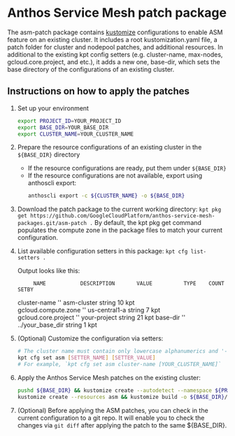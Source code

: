 # Anthos Service Mesh patch package

The asm-patch package contains [kustomize](https://github.com/kubernetes-sigs/kustomize) configurations to enable ASM feature on an existing cluster.
It includes a root kustomization.yaml file, a patch folder for cluster and nodepool patches, and additional resources.
In additional to the existing kpt config setters (e.g. cluster-name, max-nodes, gcloud.core.project, and etc.), it adds a new one, base-dir, which sets the base directory of the configurations of an existing cluster.

## Instructions on how to apply the patches

1. Set up your environment
   ```bash
   export PROJECT_ID=YOUR_PROJECT_ID
   export BASE_DIR=YOUR_BASE_DIR
   export CLUSTER_NAME=YOUR_CLUSTER_NAME
   ```

2. Prepare the resource configurations of an existing cluster in the `${BASE_DIR}` directory
   - If the resource configurations are ready, put them under `${BASE_DIR}`
   - If the resource configurations are not available, export using anthoscli export:
     ```bash
     anthoscli export -c ${CLUSTER_NAME} -o ${BASE_DIR}
     ```

3. Download the patch package to the current working directory:
   `kpt pkg get https://github.com/GoogleCloudPlatform/anthos-service-mesh-packages.git/asm-patch .`
   By default, the kpt pkg get command populates the compute zone in the package files to match your current configuration.

4. List available configuration setters in this package: `kpt cfg list-setters .`

   Output looks like this:
   
   
            NAME           DESCRIPTION       VALUE          TYPE    COUNT   SETBY  
     cluster-name          ''            asm-cluster       string   10      kpt    
     gcloud.compute.zone   ''            us-central1-a     string   7       kpt    
     gcloud.core.project   ''            your-project      string   21      kpt
     base-dir              ''            ../your_base_dir  string   1       kpt



5. (Optional) Customize the configuration via setters:
   ```bash
   # The cluster name must contain only lowercase alphanumerics and '-', must start with a letter and end with an alphanumeric, and must be no longer than 40 characters.
   kpt cfg set asm [SETTER_NAME] [SETTER_VALUE]
   # For example, `kpt cfg set asm cluster-name [YOUR_CLUSTER_NAME]`
   ```

6. Apply the Anthos Service Mesh patches on the existing cluster:
   ```bash
   pushd ${BASE_DIR} && kustomize create --autodetect --namespace ${PROJECT_ID} && popd
   kustomize create --resources asm && kustomize build -o ${BASE_DIR}/all.yaml
   ```

7. (Optional) Before applying the ASM patches, you can check in the current configuration to a git repo. 
It will enable you to check the changes via `git diff` after applying the patch to the same ${BASE_DIR}.

